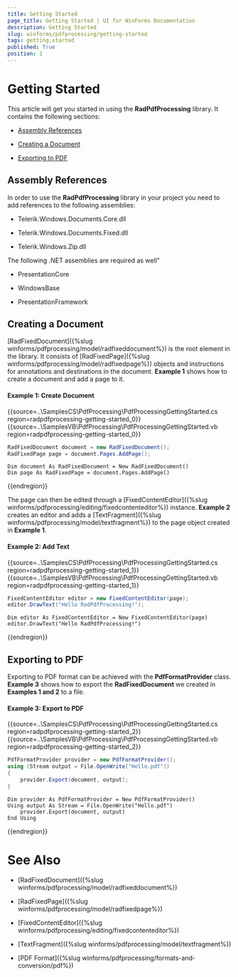 ```yaml
---
title: Getting Started
page_title: Getting Started | UI for WinForms Documentation
description: Getting Started
slug: winforms/pdfprocessing/getting-started
tags: getting,started
published: True
position: 1
---
```


# Getting Started

This article will get you started in using the __RadPdfProcessing__ library. It contains the following sections:

* [Assembly References](#assembly-references)

* [Creating a Document](#creating-a-document)

* [Exporting to PDF](#exporting-to-pdf)

## Assembly References

In order to use the __RadPdfProcessing__ library in your project you need to add references to the following assemblies:

* Telerik.Windows.Documents.Core.dll

* Telerik.Windows.Documents.Fixed.dll

* Telerik.Windows.Zip.dll

The following .NET assemblies are required as well"

* PresentationCore

* WindowsBase

* PresentationFramework

## Creating a Document

[RadFixedDocument]({%slug winforms/pdfprocessing/model/radfixeddocument%}) is the root element in the library. It consists of [RadFixedPage]({%slug winforms/pdfprocessing/model/radfixedpage%}) objects and instructions for annotations and destinations in the document. __Example 1__ shows how to create a document and add a page to it.

#### Example 1: Create Document

{{source=..\SamplesCS\PdfProcessing\PdfProcessingGettingStarted.cs region=radpdfprocessing-getting-started_0}} 
{{source=..\SamplesVB\PdfProcessing\PdfProcessingGettingStarted.vb region=radpdfprocessing-getting-started_0}} 

````C#
RadFixedDocument document = new RadFixedDocument();
RadFixedPage page = document.Pages.AddPage();

````
````VB.NET
Dim document As RadFixedDocument = New RadFixedDocument()
Dim page As RadFixedPage = document.Pages.AddPage()

````

{{endregion}} 

The page can then be edited through a [FixedContentEditor]({%slug winforms/pdfprocessing/editing/fixedcontenteditor%}) instance. __Example 2__ creates an editor and adds a [TextFragment]({%slug winforms/pdfprocessing/model/textfragment%}) to the page object created in __Example 1__.

#### Example 2: Add Text

{{source=..\SamplesCS\PdfProcessing\PdfProcessingGettingStarted.cs region=radpdfprocessing-getting-started_1}} 
{{source=..\SamplesVB\PdfProcessing\PdfProcessingGettingStarted.vb region=radpdfprocessing-getting-started_1}} 

````C#
FixedContentEditor editor = new FixedContentEditor(page);
editor.DrawText("Hello RadPdfProcessing!");

````
````VB.NET
Dim editor As FixedContentEditor = New FixedContentEditor(page)
editor.DrawText("Hello RadPdfProcessing!")

````

{{endregion}} 

## Exporting to PDF

Exporting to PDF format can be achieved with the __PdfFormatProvider__ class. __Example 3__ shows how to export the __RadFixedDocument__ we created in __Examples 1 and 2__ to a file.

#### Example 3: Export to PDF

{{source=..\SamplesCS\PdfProcessing\PdfProcessingGettingStarted.cs region=radpdfprocessing-getting-started_2}} 
{{source=..\SamplesVB\PdfProcessing\PdfProcessingGettingStarted.vb region=radpdfprocessing-getting-started_2}} 

````C#
PdfFormatProvider provider = new PdfFormatProvider();
using (Stream output = File.OpenWrite("Hello.pdf"))
{
    provider.Export(document, output);
}

````
````VB.NET
Dim provider As PdfFormatProvider = New PdfFormatProvider()
Using output As Stream = File.OpenWrite("Hello.pdf")
    provider.Export(document, output)
End Using

````

{{endregion}} 

# See Also

 * [RadFixedDocument]({%slug winforms/pdfprocessing/model/radfixeddocument%})

 * [RadFixedPage]({%slug winforms/pdfprocessing/model/radfixedpage%})

 * [FixedContentEditor]({%slug winforms/pdfprocessing/editing/fixedcontenteditor%})

 * [TextFragment]({%slug winforms/pdfprocessing/model/textfragment%})

 * [PDF Format]({%slug winforms/pdfprocessing/formats-and-conversion/pdf%})
